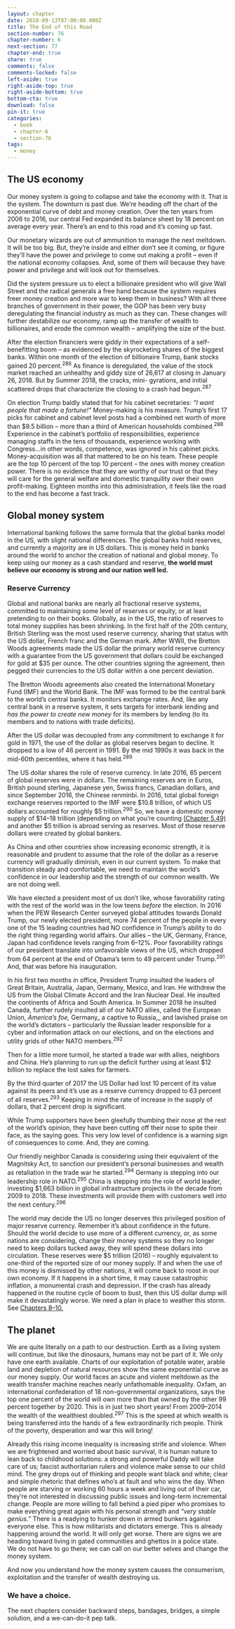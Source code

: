 ```yaml
---
layout: chapter
date: 2018-09-13T07:00:00.000Z
title: The End of this Road
section-number: 76
chapter-number: 6
next-section: 77
chapter-end: true
share: true
comments: false
comments-locked: false
left-aside: true
right-aside-top: true
right-aside-bottom: true
bottom-cta: true
download: false
pin-it: true
categories:
  - book
  - chapter-6
  - section-76
tags:
  - money
---
```

## The US economy

Our money system is going to collapse and take the economy with
it. That is the system. The downturn is past due. We’re heading off
the chart of the exponential curve of debt and money creation. Over
the ten years from 2006 to 2016, our central Fed expanded its balance
sheet by 18 percent on average every year. There’s an end to this road
and it’s coming up fast.

Our monetary wizards are out of ammunition to manage the next
meltdown. It will be too big. But, they’re inside and either don’t see
it coming, or figure they’ll have the power and privilege to come out
making a profit – even if the national economy collapses. And, some
of them will because they have power and privilege and will look out
for themselves.

Did the system pressure us to elect a billionaire president who will
give Wall Street and the radical generals a free hand because the
system requires freer money creation and more war to keep them in
business? With all three branches of government in their power, the
GOP has been very busy deregulating the financial industry as much
as they can. These changes will further destabilize our economy, ramp
up the transfer of wealth to billionaires, and erode the common
wealth – amplifying the size of the bust.

After the election financiers were giddy in their expectations of a self-
benefitting boom – as evidenced by the skyrocketing shares of the
biggest banks. Within one month of the election of billionaire Trump,
bank stocks gained 20 percent.<sup>286</sup> As finance is deregulated, the value
of the stock market reached an unhealthy and giddy size of 26,617 at
closing in January 26, 2018. But by Summer 2018, the cracks, mini-
gyrations, and initial scattered drops that characterize the closing to a
crash had begun.<sup>287</sup>

On election Trump baldly stated that for his cabinet secretaries: _“I
want people that made a fortune!”_ Money-making is his measure. Trump’s first 17 picks for cabinet and cabinet level posts had a
combined net worth of more than $9.5 billion – more than a third
of American households combined.<sup>288</sup> Experience in the cabinet’s
portfolio of responsibilities, experience managing staffs in the tens
of thousands, experience working with Congress...in other words,
competence, was ignored in his cabinet picks. Money-acquisition
was all that mattered to be on his team. These people are the top
10 percent of the top 10 percent – the ones with money creation
power. There is no evidence that they are worthy of our trust or that
they will care for the general welfare and domestic tranquility over
their own profit-making. Eighteen months into this administration, it
feels like the road to the end has become a fast track.

## Global money system

International banking follows the same formula that the global
banks model in the US, with slight national differences. The global
banks hold reserves, and currently a majority are in US dollars. This
is money held in banks around the world to anchor the creation
of national and global money. To keep using our money as a cash
standard and reserve, **the world must believe our economy is strong
and our nation well led.**

### Reserve Currency

Global and national banks are nearly all fractional reserve systems,
committed to maintaining some level of reserves or equity, or at
least pretending to on their books. Globally, as in the US, the ratio
of reserves to total money supplies has been shrinking. In the first
half of the 20th century, British Sterling was the most used reserve
currency, sharing that status with the US dollar, French franc and the
German mark. After WWII, the Bretton Woods agreements made the
US dollar the primary world reserve currency with a guarantee from
the US government that dollars could be exchanged for gold at $35
per ounce. The other countries signing the agreement, then pegged
their currencies to the US dollar within a one percent deviation.

The Bretton Woods agreements also created the International
Monetary Fund (IMF) and the World Bank. The IMF was formed
to be the central bank to the world’s central banks. It monitors
exchange rates. And, like any central bank in a reserve system, it sets
targets for interbank lending and _has the power to create new money_
for its members by lending (to its members and to nations with trade
deficits).

After the US dollar was decoupled from any commitment to
exchange it for gold in 1971, the use of the dollar as global reserves
began to decline. It dropped to a low of 46 percent in 1991. By
the mid 1990s it was back in the mid-60th percentiles, where it
has held.<sup>289</sup>

The US dollar shares the role of reserve currency. In late 2016,
65 percent of global reserves were in dollars. The remaining reserves
are in Euros, British pound sterling, Japanese yen, Swiss francs,
Canadian dollars, and since September 2016, the Chinese renminbi.
In 2016, total global foreign exchange reserves reported to the IMF
were $10.8 trillion, of which US dollars accounted for roughly $5
trillion.<sup>290</sup> So, we have a domestic money supply of $14–18 trillion
(depending on what you’re counting [(Chapter 5.49)](https://usmoney.us/book/chapter-5/section-49) and another $5
trillion is abroad serving as reserves. Most of those reserve dollars
were created by global bankers.

As China and other countries show increasing economic strength, it
is reasonable and prudent to assume that the role of the dollar as a
reserve currency will gradually diminish, even in our current system.
To make that transition steady and comfortable, we need to maintain
the world’s confidence in our leadership and the strength of our
common wealth. We are not doing well.

We have elected a president most of us don’t like, whose favorability
rating with the rest of the world was in the low teens _before_ the
election. In 2016 when the PEW Research Center surveyed global
attitudes towards Donald Trump, our newly elected president, more
74 percent of the people in every one of the 15 leading countries had
NO confidence in Trump’s ability to do the right thing regarding
world affairs. Our allies – the UK, Germany, France, Japan had
confidence levels ranging from 6–12%. Poor favorability ratings of our president translate into unfavorable views of the US, which dropped
from 64 percent at the end of Obama’s term to 49 percent under
Trump.<sup>291</sup> And, that was before his inauguration.

In his first two months in office, President Trump insulted the
leaders of Great Britain, Australia, Japan, Germany, Mexico, and
Iran. He withdrew the US from the Global Climate Accord and
the Iran Nuclear Deal. He insulted the continents of Africa and
South America. In Summer 2018 he insulted Canada, further rudely
insulted all of our NATO allies, called the European Union, _America’s
foe,_ Germany_ a captive to Russia,_ and lavished praise on the world’s
dictators – particularly the Russian leader responsible for a cyber and
information attack on our elections, and on the elections and utility
grids of other NATO members.<sup>292</sup>

Then for a little more turmoil, he started a trade war with allies,
neighbors and China. He’s planning to run up the deficit further
using at least $12 billion to replace the lost sales for farmers.

By the third quarter of 2017 the US Dollar had lost 10 percent of its
value against its peers and it’s use as a reserve currency dropped to
63 percent of all reserves.<sup>293</sup> Keeping in mind the rate of increase in
the supply of dollars, that 2 percent drop is significant.

While Trump supporters have been gleefully thumbing their nose at
the rest of the world’s opinion, they have been cutting off their nose
to spite their face, as the saying goes. This very low level of confidence
is a warning sign of consequences to come. And, they are coming.

Our friendly neighbor Canada is considering using their equivalent
of the Magnitsky Act, to sanction our president’s personal businesses
and wealth as retaliation in the trade war he started.<sup>294</sup> Germany
is stepping into our leadership role in NATO.<sup>295</sup> China is stepping
into the role of world leader, investing $1,663 billion in global
infrastructure projects in the decade from 2009 to 2018. These
investments will provide them with customers well into the next
century.<sup>296</sup>

The world may decide the US no longer deserves this privileged position of major reserve currency. Remember it’s about confidence
in the future. Should the world decide to use more of a different
currency, or, as some nations are considering, change their money
systems so they no longer need to keep dollars tucked away, they will
spend these dollars into circulation. These reserves were $5 trillion
(2016) – roughly equivalent to one-third of the reported size of our
money supply. If and when the use of this money is dismissed by
other nations, it will come back to roost in our own economy. If
it happens in a short time, it may cause catastrophic inflation, a
monumental crash and depression. If the crash has already happened
in the routine cycle of boom to bust, then this US dollar dump will
make it devastatingly worse. We need a plan in place to weather this
storm. See [Chapters 8–10.](https://usmoney.us/book)

## The planet

We are quite literally on a path to our destruction. Earth as a living
system will continue, but like the dinosaurs, humans may not be part
of it. We only have one earth available. Charts of our exploitation
of potable water, arable land and depletion of natural resources
show the same exponential curve as our money supply. Our world
faces an acute and violent meltdown as the wealth transfer machine
reaches nearly unfathomable inequality. Oxfam, an international
confederation of 18 non-governmental organizations, says the top
one percent of the world will own more than that owned by the
other 99 percent together by 2020. This is in just two short years!
From 2009–2014 the wealth of the wealthiest doubled.<sup>297</sup> This is the
speed at which wealth is being transferred into the hands of a few
extraordinarily rich people. Think of the poverty, desperation and war
this will bring!

Already this rising income inequality is increasing strife and violence.
When we are frightened and worried about basic survival, it is human
nature to lean back to childhood solutions: a strong and powerful
Daddy will take care of us; fascist authoritarian rulers and violence
make sense to our child mind. The grey drops out of thinking and
people want black and white; clear and simple rhetoric that defines
who’s at fault and who wins the day. When people are starving or
working 60 hours a week and living out of their car, they’re not
interested in discussing public issues and long-term incremental
change. People are more willing to fall behind a pied piper who
promises to make everything great again with his personal strength
and _“very stable genius.”_ There is a readying to hunker down in armed
bunkers against everyone else. This is how militarists and dictators
emerge. This is already happening around the world. It will only
get worse. There are signs we are heading toward living in gated
communities and ghettos in a police state. We do not have to go
there; we can call on our better selves and change the money system.

And now you understand how the money system causes the
consumerism, exploitation and the transfer of wealth destroying us.

### We have a choice.

The next chapters consider backward steps, bandages, bridges, a
simple solution, and a we-can-do-it pep talk.
